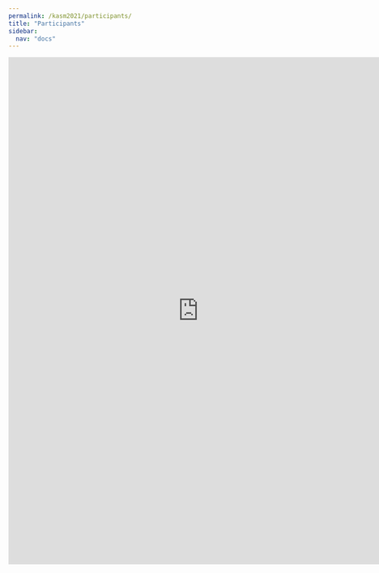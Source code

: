 ```yaml
---
permalink: /kasm2021/participants/
title: "Participants"
sidebar:
  nav: "docs"
---
```


<iframe src="https://docs.google.com/spreadsheets/d/e/2PACX-1vSMD0JJ1suz72xNCVEQQsEt5G0QQ_FiVNlIwnAf0vJy7qtDFhn6TcSALwxYN7-BDTX3t987b8VCk110/pubhtml?gid=1215764555&amp;single=true&amp;widget=true&amp;headers=false" width="750" height="1000" frameborder="0" marginheight="0" marginwidth="0"></iframe>